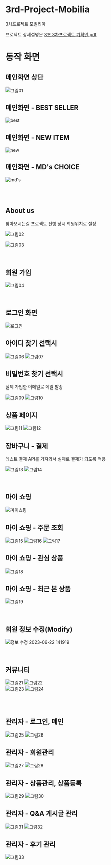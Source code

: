 # 3rd-Project-Mobilia
3차프로젝트 모빌리아

프로젝트 상세설명은
[3조 3차프로젝트 기획안.pdf](https://github.com/Yuhwanbeom/3rd-Project-Mobilia/files/11828593/3.3.pdf)


<h1>동작 화면</h1>

<h2>메인화면 상단</h2>

![그림01](https://github.com/Yuhwanbeom/3rd-Project-Mobilia/assets/124651127/89506a1c-97e7-4fa6-824f-876de568bd96)

<h2>메인화면 - BEST SELLER</h2>

![best](https://github.com/Yuhwanbeom/3rd-Project-Mobilia/assets/124651127/a836132d-abb8-4aca-9b7f-48655d99c3cd)

<h2>메인화면 - NEW ITEM</h2>

![new](https://github.com/Yuhwanbeom/3rd-Project-Mobilia/assets/124651127/370c0a91-8d20-4f23-b3e2-cc2f42a515ee)

<h2>메인화면 - MD's CHOICE</h2>

![md's](https://github.com/Yuhwanbeom/3rd-Project-Mobilia/assets/124651127/82bfd2d5-dc5f-4bac-9f16-88037f8e8e50)

<br><br>
<h2>About us</h2>
찾아오시는길 프로젝트 진행 당시 학원위치로 설정

![그림02](https://github.com/Yuhwanbeom/3rd-Project-Mobilia/assets/124651127/439b00db-1622-4098-9c44-401ce16ad10d)

![그림03](https://github.com/Yuhwanbeom/3rd-Project-Mobilia/assets/124651127/dfe4f94d-972f-4a75-b5cc-6b635498a222)

<br>
<h2>회원 가입</h2>

![그림04](https://github.com/Yuhwanbeom/3rd-Project-Mobilia/assets/124651127/567255d7-b40d-4c13-bd5c-7b89f0ae507b)

<br>
<h2>로그인 화면</h2>

![로그인](https://github.com/Yuhwanbeom/3rd-Project-Mobilia/assets/124651127/28007b5a-7905-444b-80b9-7c6c7e458ab1)

<h2>아이디 찾기 선택시</h2>

![그림06](https://github.com/Yuhwanbeom/3rd-Project-Mobilia/assets/124651127/bc3302cf-8b65-4d98-9a0a-6757199bec26)
![그림07](https://github.com/Yuhwanbeom/3rd-Project-Mobilia/assets/124651127/ba7005a8-9e3e-4f67-916b-93e5589496f6)

<h2>비밀번호 찾기 선택시</h2>
실제 가입한 이메일로 메일 발송

![그림09](https://github.com/Yuhwanbeom/3rd-Project-Mobilia/assets/124651127/10e72bd3-9e5b-49f5-b9f1-efb51f8338fb)
![그림10](https://github.com/Yuhwanbeom/3rd-Project-Mobilia/assets/124651127/14c7f37d-b077-4761-81f8-9033d0e0179c)

<h2>상품 페이지</h2>

![그림11](https://github.com/Yuhwanbeom/3rd-Project-Mobilia/assets/124651127/c0dcdea0-202c-4c62-b519-98fea0451d2c)
![그림12](https://github.com/Yuhwanbeom/3rd-Project-Mobilia/assets/124651127/dd3b600c-5bb5-4210-b93f-333ab5011efb)

<h2>장바구니 - 결제</h2>
테스트 결제 API를 가져와서 실제로 결제가 되도록 적용

![그림13](https://github.com/Yuhwanbeom/3rd-Project-Mobilia/assets/124651127/515c6e7f-480e-464a-a43c-d9a3997d2f6f)
![그림14](https://github.com/Yuhwanbeom/3rd-Project-Mobilia/assets/124651127/4b9279c2-1756-4e55-b2c8-6a429e6e58ef)

<br>

<h2>마이 쇼핑</h2>

![마이쇼핑](https://github.com/Yuhwanbeom/3rd-Project-Mobilia/assets/124651127/a3f59b8f-11c6-4a94-8d13-f67c3707c09e)


<h2>마이 쇼핑 - 주문 조회</h2>

![그림15](https://github.com/Yuhwanbeom/3rd-Project-Mobilia/assets/124651127/8c977691-eb20-4cb4-9b1a-fc6bcb521241)
![그림16](https://github.com/Yuhwanbeom/3rd-Project-Mobilia/assets/124651127/dc02dac6-533a-4c26-a266-40e17ae6021f)
![그림17](https://github.com/Yuhwanbeom/3rd-Project-Mobilia/assets/124651127/88cc98f3-4706-4c05-a3eb-eba1938cbf3d)


<h2>마이 쇼핑 - 관심 상품</h2>

![그림18](https://github.com/Yuhwanbeom/3rd-Project-Mobilia/assets/124651127/048cc422-7876-45f8-bf54-461984f0295e)

<h2>마이 쇼핑 - 최근 본 상품</h2>

![그림19](https://github.com/Yuhwanbeom/3rd-Project-Mobilia/assets/124651127/c56f137f-76d7-46b4-a4ac-eb7d4ca2abcb)

<br>
<h2>회원 정보 수정(Modify)</h2>

![정보 수정 2023-06-22 141919](https://github.com/Yuhwanbeom/3rd-Project-Mobilia/assets/124651127/690df6ee-0227-4b89-8a9d-54919eb295ed)

<br>
<h2>커뮤니티</h2>

![그림21](https://github.com/Yuhwanbeom/3rd-Project-Mobilia/assets/124651127/87fd6b2c-cf4a-4a3c-ba6f-c44d5f32ff9b)
![그림22](https://github.com/Yuhwanbeom/3rd-Project-Mobilia/assets/124651127/fcc8eb6b-b8dd-4907-b43f-a3bdc1ff898b)
<br>
![그림23](https://github.com/Yuhwanbeom/3rd-Project-Mobilia/assets/124651127/615e7679-15d9-44c5-bd73-4bd989e4ca6c)
![그림24](https://github.com/Yuhwanbeom/3rd-Project-Mobilia/assets/124651127/63955f9f-5368-4a92-b8ff-45057653ddb6)

<br><br>
<h2>관리자 - 로그인, 메인</h2>

![그림25](https://github.com/Yuhwanbeom/3rd-Project-Mobilia/assets/124651127/23937786-582d-4f34-8b7b-91fd2c13dbc3)
![그림26](https://github.com/Yuhwanbeom/3rd-Project-Mobilia/assets/124651127/db8e1473-041e-471b-96ab-90279c190b4b)

<h2>관리자 - 회원관리</h2>

![그림27](https://github.com/Yuhwanbeom/3rd-Project-Mobilia/assets/124651127/049125d3-6e66-4667-b72d-ddbe406ce990)
![그림28](https://github.com/Yuhwanbeom/3rd-Project-Mobilia/assets/124651127/42599c05-1262-49a6-8ba2-9a6c0db9e12e)


<h2>관리자 - 상품관리, 상품등록</h2>

![그림29](https://github.com/Yuhwanbeom/3rd-Project-Mobilia/assets/124651127/5b20f085-3ab8-4fc0-b8f0-8d363bca3400)
![그림30](https://github.com/Yuhwanbeom/3rd-Project-Mobilia/assets/124651127/d2477a23-61de-41ca-9b1d-507097355f10)


<h2>관리자 - Q&A 게시글 관리</h2>

![그림31](https://github.com/Yuhwanbeom/3rd-Project-Mobilia/assets/124651127/7742370a-738f-487a-978a-fb742ff0437a)
![그림32](https://github.com/Yuhwanbeom/3rd-Project-Mobilia/assets/124651127/a2b318f9-c01a-4b88-a248-457e5565826b)


<h2>관리자 - 후기 관리</h2>

![그림33](https://github.com/Yuhwanbeom/3rd-Project-Mobilia/assets/124651127/43bd38cf-2491-46e3-bdea-037d55929331)

